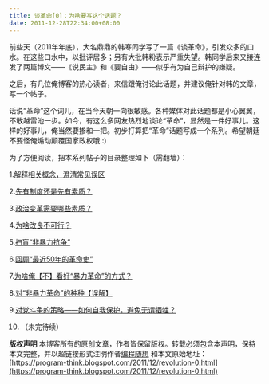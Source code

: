 ```yaml
---
title: 谈革命[0]：为啥要写这个话题？
date: 2011-12-28T22:34:00+08:00
---
```


前些天（2011年年底），大名鼎鼎的韩寒同学写了一篇《谈革命》，引发众多的口水。在这些口水中，以批评居多；另有大批韩粉表示严重失望。韩同学后来又接连发了两篇博文——《说民主》和《要自由》——似乎有为自己辩护的嫌疑。

之后，有几位俺博客的热心读者，来信跟俺讨论此话题，并建议俺针对韩的文章，写一个帖子。

话说“革命”这个词儿，在当今天朝一向很敏感。各种媒体对此话题都是小心翼翼，不敢越雷池一步。如今，有这么多网友热烈地谈论“革命”，显然是一件好事儿。这样的好事儿，俺当然要掺和一把。初步打算把“革命”话题写成一个系列。希望朝廷不要怪俺煽动颠覆国家政权哦 :)

为了方便阅读，把本系列帖子的目录整理如下（需翻墙）：

1.[解释相关概念，澄清常见误区](http://program-think.blogspot.com/2011/12/revolution-1.html)

2.[先有制度还是先有素质？](http://program-think.blogspot.com/2012/01/revolution-2.html)

3.[政治变革需要哪些素质？](http://program-think.blogspot.com/2012/04/revolution-3.html)

4.[为啥改良不可行？](http://program-think.blogspot.com/2012/05/revolution-4.html)

5.[扫盲“非暴力抗争”](http://program-think.blogspot.com/2012/08/revolution-5.html)

6.[回顾“最近50年的革命史”](http://program-think.blogspot.com/2012/08/revolution-6.html)

7.[为啥俺【不】看好“暴力革命”的方式？](http://program-think.blogspot.com/2014/03/revolution-7.html)

8.[对“非暴力革命”的种种【误解】](http://program-think.blogspot.com/2014/10/revolution-8.html)

9.[对党斗争的策略——如何自我保护，避免无谓牺牲？](http://program-think.blogspot.com/2014/12/revolution-9.html)

10. （未完待续）

**版权声明** 
本博客所有的原创文章，作者皆保留版权。转载必须包含本声明，保持本文完整，并以超链接形式注明作者[编程随想](mailto:program.think@gmail.com) 和本文原始地址：  
[https://program-think.blogspot.com/2011/12/revolution-0.html](https://program-think.blogspot.com/2011/12/revolution-0.html)
